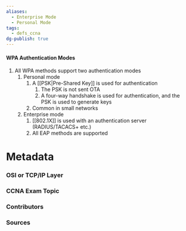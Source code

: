 ```yaml
---
aliases:
  - Enterprise Mode
  - Personal Mode
tags:
  - defs_ccna
dg-publish: true
---
```

#### WPA Authentication Modes
1. All WPA methods support two authentication modes
	1. Personal mode
		1. A [[PSK|Pre-Shared Key]] is used for authentication
			1. The PSK is not sent OTA
			2. A four-way handshake is used for authentication, and the PSK is used to generate keys
		2. Common in small networks
	2. Enterprise mode
		1. [[802.1X]] is used with an authentication server (RADIUS/TACACS+ etc.)
		2. All EAP methods are supported







# Metadata
### OSI or TCP/IP Layer

### CCNA Exam Topic

### Contributors

### Sources

